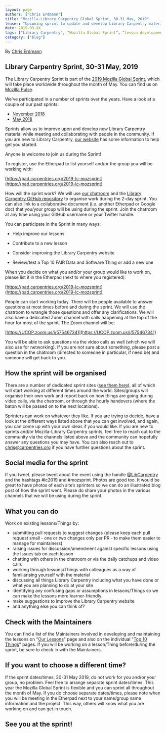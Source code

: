 ```yaml
---
layout: page
authors: ["Chris Erdmann"]
title: "Mozilla-Library Carpentry Global Sprint, 30-31 May, 2019"
teaser: "Upcoming sprint to update and develop Library Carpentry material"
date: 2019-03-XX
tags: ["Library Carpentry", “Mozilla Global Sprint”, “lesson development”, “hackathon”]
category: ["blog"]
---
```


By [Chris Erdmann](https://twitter.com/libcce)


## Library Carpentry Sprint, 30-31 May, 2019

The Library Carpentry Sprint is part of the [2019 Mozilla Global Sprint](https://medium.com/read-write-participate/mozillas-global-sprint-is-becoming-even-more-open-dac2de762429), which will take place worldwide throughout the month of May. You can find us on [Mozilla Pulse]().

We've participated in a number of sprints over the years. Have a look at a couple of our past sprints:

* [November 2018](https://librarycarpentry.org/blog/2019/02/top-10-fair-published/) 
* [May 2018](https://librarycarpentry.org/blog/2018/05/our-latest-sprint/) 

Sprints allow us to improve upon and develop new Library Carpentry material while meeting and collaborating with people in the community. If you are new to Library Carpentry, [our website](https://librarycarpentry.org/) has some information to help get you started. 

Anyone is welcome to join us during the Sprint!

To register, use the Etherpad to list yourself and/or the group you will be working with:

[https://pad.carpentries.org/2019-lc-mozsprint](https://pad.carpentries.org/2019-lc-mozsprint)

How will the sprint work?
We will use [our chatroom](https://gitter.im/LibraryCarpentry/Lobby) and the [Library Carpentry GitHub repository](https://github.com/LibraryCarpentry) to organise work during the 2-day sprint. You can also link to a collaborative document (i.e. another Etherpad or Google doc) that you/your group will be using during the sprint. Join the chatroom at any time using your GitHub username or your Twitter handle.

You can participate in the Sprint in many ways:

* Help improve our lessons

* Contribute to a new lesson

* Consider improving the Library Carpentry website

* Review/test a Top 10 FAIR Data and Software Thing or add a new one

When you decide on what you and/or your group would like to work on, please list it in the Etherpad (next to where you registered):

[https://pad.carpentries.org/2019-lc-mozsprint](https://pad.carpentries.org/2019-lc-mozsprint)

People can start working today. There will be people available to answer questions at most times before and during the sprint. We will use the chatroom to wrangle those questions and offer any clarifications. We will also have a dedicated Zoom channel with calls happening at the top of the hour for most of the sprint. The Zoom channel will be:

[https://UCOP.zoom.us/j/575467341](https://UCOP.zoom.us/j/575467341)

You will be able to ask questions via the video calls as well (which we will also use for networking). If you are not sure about something, please post a question in the chatroom (directed to someone in particular, if need be) and someone will get back to you.

## How the sprint will be organised
There are a number of dedicated sprint sites ([see them here](https://pad.carpentries.org/2019-lc-mozsprint)), all of which will start working at different times around the world. Sites/groups will organise their own work and report back on how things are going during video calls, via the chatroom, or through the hourly handovers (where the baton will be passed on to the next locations).

Sprinters can work on whatever they like. If you are trying to decide, have a look at the different ways listed above that you can get involved, and again, you can come up with your own ideas if you would like. If you are new to sprints and/or Mozilla-Library Carpentry sprints, feel free to reach out to the community via the channels listed above and the community can hopefully answer any questions you may have. You can also reach out to [chris@carpentries.org](mailto:chris@carpentries.org) if you have further questions about the sprint.

## Social media for the sprint
If you tweet, please tweet about the event using the handle [@LibCarpentry](https://twitter.com/LibCarpentry) and the hashtags #lc2019 and #mozsprint. Photos are good too. It would be great to have photos of each site’s sprinters so we can do an illustrated blog post of how the sprint went. Please do share your photos in the various channels that we will be using during the sprint.

## What you can do
Work on existing lessons/Things by:

* submitting pull requests to suggest changes (please keep each pull request small - one or two changes only per PR - to make them easier to manage for maintainers)
* raising issues for discussion/amendment against specific lessons using the Issues tab on each lesson
* chatting with others in the chatroom or via the daily catchups and video calls
* working through lessons/Things with colleagues as a way of familiarising yourself with the material
* discussing all things Library Carpentry including what you have done or what you are planning to do at your site
* identifying any confusing gaps or assumptions in lessons/Things so we can make the lessons more learner-friendly.
* make suggestions to improve the Library Carpentry website
* and anything else you can think of?

## Check with the Maintainers
You can find a list of the Maintainers involved in developing and maintaining the lessons on "[Our Lessons](https://librarycarpentry.org/lessons/)" page and also on the individual "[Top 10 Things](https://librarycarpentry.org/Top-10-FAIR/)" pages. If you will be working on a lesson/Thing before/during the sprint, be sure to check in with the Maintainers.

## If you want to choose a different time?
If the sprint dates/times, 30-31 May 2019, do not work for you and/or your group, no problem. Feel free to arrange separate sprint dates/times. This year the Mozilla Global Sprint is flexible and you can sprint all throughout the month of May. If you do choose separate dates/times, please note when you will be meeting in the Etherpad next to your name/group name information and the project. This way, others will know what you are working on and can get in touch.

## See you at the sprint!
